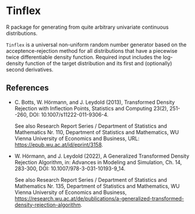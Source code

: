 # Tinflex

R package for generating from quite arbitrary univariate continuous
distributions.

`Tinflex` is a universal non-uniform random number generator
based on the acceptence-rejection method for all distributions that
have a piecewise twice differentiable density function.
Required input includes the log-density function of
the target distribution and its first and (optionally) second
derivatives.

## References

* C. Botts, W. Hörmann, and J. Leydold (2013),
  Transformed Density Rejection with Inflection Points,
  Statistics and Computing 23(2), 251--260,
  DOI: 10.1007/s11222-011-9306-4. 
	
  See also Research Report Series / Department of Statistics and Mathematics
  Nr. 110, Department of Statistics and Mathematics,
  WU Vienna University of Economics and Business,
  URL: <https://epub.wu.ac.at/id/eprint/3158>.
  
* W. Hörmann, and J. Leydold (2022),
  A Generalized Transformed Density Rejection Algorithm,
  in: Advances in Modeling and Simulation, Ch. 14, 283-300,
  DOI: 10.1007/978-3-031-10193-9_14.
  
  See also 
  Research Report Series / Department of Statistics and Mathematics
  Nr. 135, Department of Statistics and Mathematics, 
  WU Vienna University of Economics and Business,
  <https://research.wu.ac.at/de/publications/a-generalized-transformed-density-rejection-algorithm>.


